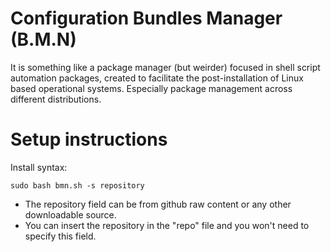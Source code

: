 # Configuration Bundles Manager (B.M.N)
It is something like a package manager (but weirder) focused in shell script automation packages, created to facilitate the post-installation of Linux based operational systems. Especially package management across different distributions.

# Setup instructions
Install syntax:

``sudo bash bmn.sh -s repository``  
- The repository field can be from github raw content or any other downloadable source.  
- You can insert the repository in the "repo" file and you won't need to specify this field.
